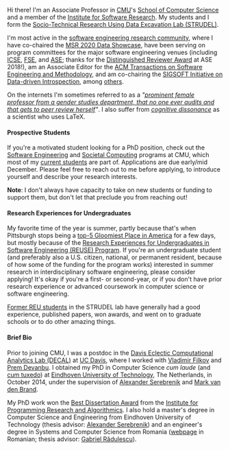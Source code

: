Hi there! I'm an Associate Professor in [CMU](http://www.cmu.edu)'s 
[School of Computer Science](http://scs.cmu.edu) and a member of the 
[Institute for Software Research](http://www.isri.cmu.edu/index.html).
My students and I form the [Socio-Technical Research Using Data Excavation Lab 
(STRUDEL)](https://cmustrudel.github.io).

I'm most active in the [software engineering research community](http://csrankings.org/#/fromyear/2016/toyear/2020/index?soft),
where I have co-chaired the 
[MSR 2020 Data Showcase](https://2020.msrconf.org/track/msr-2020-Data-showcase#Call-for-Papers),
have been serving on program committees for the major software engineering venues (including
[ICSE](https://2019.icse-conferences.org/committee/icse-2019-technical-papers-program-committee), 
[FSE](https://esec-fse19.ut.ee/committees/research-papers/), and 
[ASE](https://2019.ase-conferences.org/committee/ase-2019-papers-program-committee);
thanks for the [Distinguished Reviewer Award](http://www.ase2018.com/?p=awards) at ASE 2018!),
am an Associate Editor for the [ACM Transactions on Software Engineering and Methodology](https://dl.acm.org/journal/tosem/editorial-board#associate-editors),
and am co-chairing the [SIGSOFT Initiative on Data-driven Introspection](https://www.sigsoft.org/annualrpt/2019annualreport.html),
among [others](/service/).

On the internets I'm sometimes referred to as a *"[prominent female professor from 
a gender studies department, that no one ever audits and that gets to peer review 
herself](http://developers.slashdot.org/comments.pl?sid=6780783&cid=48866403)"*.
I also suffer from [*cognitive dissonance*](http://lemire.me/blog/2015/01/14/knauff-and-nejasmic-recommend-banning-latex/)
as a scientist who uses LaTeX.


#### Prospective Students

If you're a motivated student looking for a PhD position, check out the 
[Software Engineering](https://se-phd.isri.cmu.edu) 
and [Societal Computing](https://sc.cs.cmu.edu) programs at CMU, which most of
my [current students](https://cmustrudel.github.io/people/) are part of. 
Applications are due early/mid December. 
Please feel free to reach out to me before applying, to introduce yourself and describe 
your research interests.

**Note**: I don't always have capacity to take on new students or funding to support 
them, but don't let that preclude you from reaching out!


#### Research Experiences for Undergraduates

My favorite time of the year is summer, partly because that's when Pittsburgh stops
being a [top-5 Gloomiest Place in America](https://www.bestplaces.net/news/gloomiest-places-in-america)
for a few days, but mostly because of the [Research Experiences for Undergraduates in 
Software Engineering (REUSE) Program](https://www.cmu.edu/scs/isr/reuse/).
If you're an undergraduate student (and preferably also a U.S. citizen, national, or 
permanent resident, because of how some of the funding for the program works)
interested in summer research in interdisciplinary software engineering, please 
consider applying!
It's okay if you're a first- or second-year, or if you don't have prior research 
experience or advanced coursework in computer science or software engineering.

[Former REU students](/reu/) in the STRUDEL lab have
generally had a good experience, published papers, won awards, and went on to graduate
schools or to do other amazing things.


#### Brief Bio

Prior to joining CMU, I was a postdoc in the 
[Davis Eclectic Computational Analytics Lab (DECAL)](http://decallab.cs.ucdavis.edu)
at [UC Davis](http://www.ucdavis.edu), where I worked with 
[Vladimir Filkov](http://www.cs.ucdavis.edu/~filkov/) and
[Prem Devanbu](http://www.cs.ucdavis.edu/~devanbu/).
I obtained my PhD in Computer Science *cum laude* (and 
[cum tuxedo](https://www.tue.nl/en/news/news-overview/21-10-2014-bogdan-vasilescu-obtains-his-phd-cum-laude-in-3-years-time/))
at [Eindhoven University of Technology](http://www.tue.nl/en/), The Netherlands, 
in October 2014, under the supervision of 
[Alexander Serebrenik](http://www.win.tue.nl/~aserebre/) and 
[Mark van den Brand](http://www.win.tue.nl/~mvdbrand/).
<!-- ([here's a 10 minute video summary](http://youtu.be/-rh0IJxagHI) of my thesis). -->
My PhD work won the [Best Dissertation Award](https://ipa.win.tue.nl/?page_id=565)
from the [Institute for Programming Research and Algorithmics](http://www.win.tue.nl/ipa/).
I also hold a master's degree in Computer Science and Engineering from 
Eindhoven University of Technology (thesis advisor: 
[Alexander Serebrenik](http://www.win.tue.nl/~aserebre/))
and an engineer's degree in Systems and Computer Science from Romania 
([webpage](http://www.upg-ploiesti.ro) in Romanian; thesis advisor: 
[Gabriel R&#259;dulescu](http://ac.upg-ploiesti.ro/gradulescu/gradulescu.php)).

